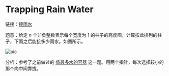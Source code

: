 # Trapping Rain Water

链接：[接雨水](https://leetcode-cn.com/problems/trapping-rain-water/)

题意：给定 *n* 个非负整数表示每个宽度为 1 的柱子的高度图，计算按此排列的柱子，下雨之后能接多少雨水。如图所示。

![pic](https://assets.leetcode-cn.com/aliyun-lc-upload/uploads/2018/10/22/rainwatertrap.png)

分析：参考了之前做过的 [盛最多水的容器](../../../src/problems/math/ContainerWithMostWater) 这一题。用两个指针，每次选择较小的那个向中间靠拢。